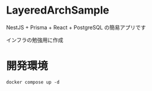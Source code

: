 # LayeredArchSample
NestJS + Prisma + React + PostgreSQL の簡易アプリです

インフラの勉強用に作成

# 開発環境

```
docker compose up -d
```
